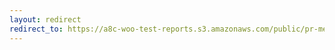 ```yaml
---
layout: redirect
redirect_to: https://a8c-woo-test-reports.s3.amazonaws.com/public/pr-merge/43341/e2e/index.html
---
```

